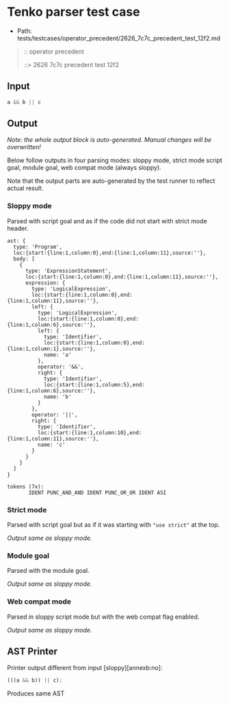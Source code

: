 # Tenko parser test case

- Path: tests/testcases/operator_precedent/2626_7c7c_precedent_test_12f2.md

> :: operator precedent
>
> ::> 2626 7c7c precedent test 12f2

## Input

`````js
a && b || c
`````

## Output

_Note: the whole output block is auto-generated. Manual changes will be overwritten!_

Below follow outputs in four parsing modes: sloppy mode, strict mode script goal, module goal, web compat mode (always sloppy).

Note that the output parts are auto-generated by the test runner to reflect actual result.

### Sloppy mode

Parsed with script goal and as if the code did not start with strict mode header.

`````
ast: {
  type: 'Program',
  loc:{start:{line:1,column:0},end:{line:1,column:11},source:''},
  body: [
    {
      type: 'ExpressionStatement',
      loc:{start:{line:1,column:0},end:{line:1,column:11},source:''},
      expression: {
        type: 'LogicalExpression',
        loc:{start:{line:1,column:0},end:{line:1,column:11},source:''},
        left: {
          type: 'LogicalExpression',
          loc:{start:{line:1,column:0},end:{line:1,column:6},source:''},
          left: {
            type: 'Identifier',
            loc:{start:{line:1,column:0},end:{line:1,column:1},source:''},
            name: 'a'
          },
          operator: '&&',
          right: {
            type: 'Identifier',
            loc:{start:{line:1,column:5},end:{line:1,column:6},source:''},
            name: 'b'
          }
        },
        operator: '||',
        right: {
          type: 'Identifier',
          loc:{start:{line:1,column:10},end:{line:1,column:11},source:''},
          name: 'c'
        }
      }
    }
  ]
}

tokens (7x):
       IDENT PUNC_AND_AND IDENT PUNC_OR_OR IDENT ASI
`````

### Strict mode

Parsed with script goal but as if it was starting with `"use strict"` at the top.

_Output same as sloppy mode._

### Module goal

Parsed with the module goal.

_Output same as sloppy mode._

### Web compat mode

Parsed in sloppy script mode but with the web compat flag enabled.

_Output same as sloppy mode._

## AST Printer

Printer output different from input [sloppy][annexb:no]:

````js
(((a && b)) || c);
````

Produces same AST
